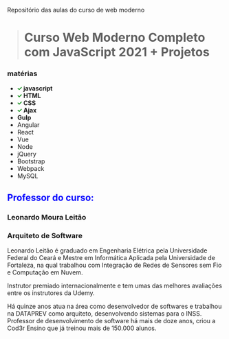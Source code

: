 Repositório das aulas do curso de web moderno

># Curso Web Moderno Completo com JavaScript 2021 + Projetos

### matérias 

- <img src="img/marca-de-verificacao.png" height="10" width="10"> **javascript** 
- <img src="img/marca-de-verificacao.png" height="10" width="10"> **HTML**
- <img src="img/marca-de-verificacao.png" height="10" width="10"> **CSS** 
- <img src="img/marca-de-verificacao.png" height="10" width="10"> **Ajax**
- **Gulp**
- Angular
- React
- Vue
- Node
- jQuery
- Bootstrap
- Webpack
- MySQL

<h2 style="color:blue;">Professor do curso:</h2>
<h3>Leonardo Moura Leitão</h3>
<h3>Arquiteto de Software</h3>

<p>
Leonardo Leitão é graduado em Engenharia Elétrica pela Universidade Federal do Ceará e Mestre em Informática Aplicada pela Universidade de Fortaleza, na qual trabalhou com Integração de Redes de Sensores sem Fio e Computação em Nuvem.
</p>

<p>
Instrutor premiado internacionalmente e tem umas das melhores avaliações entre os instrutores da Udemy.
</p>

<p>
Há quinze anos atua na área como desenvolvedor de softwares e trabalhou na DATAPREV como arquiteto, desenvolvendo sistemas para o INSS. Professor de desenvolvimento de software há mais de doze anos, criou a Cod3r Ensino que já treinou mais de 150.000 alunos.
</p>